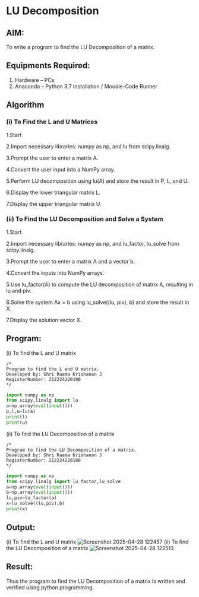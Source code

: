 # LU Decomposition 

## AIM:
To write a program to find the LU Decomposition of a matrix.

## Equipments Required:
1. Hardware – PCs
2. Anaconda – Python 3.7 Installation / Moodle-Code Runner

## Algorithm 
### (i) To Find the L and U Matrices

1.Start

2.Import necessary libraries: numpy as np, and lu from scipy.linalg.

3.Prompt the user to enter a matrix A.

4.Convert the user input into a NumPy array.

5.Perform LU decomposition using lu(A) and store the result in P, L, and U.

6.Display the lower triangular matrix L.

7.Display the upper triangular matrix U.


### (ii) To Find the LU Decomposition and Solve a System

1.Start

2.Import necessary libraries: numpy as np, and lu_factor, lu_solve from scipy.linalg.

3.Prompt the user to enter a matrix A and a vector b.

4.Convert the inputs into NumPy arrays.

5.Use lu_factor(A) to compute the LU decomposition of matrix A, resulting in lu and piv.

6.Solve the system Ax = b using lu_solve((lu, piv), b) and store the result in X.

7.Display the solution vector X.

## Program:
(i) To find the L and U matrix
```
/*
Program to find the L and U matrix.
Developed by: Shri Raama Krishanan J
RegisterNumber: 212224220100
*/
```
```python
import numpy as np
from scipy.linalg import lu
a=np.array(eval(input()))
p,l,u=lu(a)
print(l)
print(u)
```
(ii) To find the LU Decomposition of a matrix
```
/*
Program to find the LU Decomposition of a matrix.
Developed by: Shri Raama Krishanan J
RegisterNumber: 212224220100
*/
```
```python
import numpy as np
from scipy.linalg import lu_factor,lu_solve
a=np.array(eval(input()))
b=np.array(eval(input()))
lu,piv=lu_factor(a)
x=lu_solve((lu,piv),b)
print(x)
```

## Output:
(i) To find the L and U matrix
![Screenshot 2025-04-28 122457](https://github.com/user-attachments/assets/cef3bd5b-293a-4fc4-8dc5-9ba7006645b9)
(ii) To find the LU Decomposition of a matrix
![Screenshot 2025-04-28 122513](https://github.com/user-attachments/assets/9cdc923e-522b-4177-95d0-59db50c60bfd)

## Result:
Thus the program to find the LU Decomposition of a matrix is written and verified using python programming.

